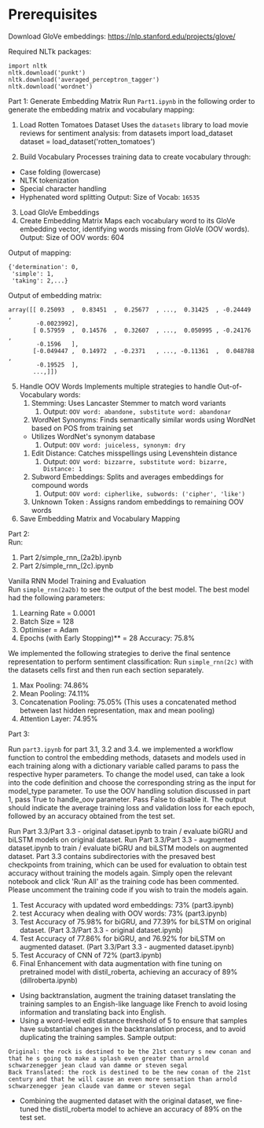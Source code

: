 # Prerequisites
Download GloVe embeddings: https://nlp.stanford.edu/projects/glove/

Required NLTk packages:
```
import nltk
nltk.download('punkt')
nltk.download('averaged_perceptron_tagger')
nltk.download('wordnet')
```

Part 1: Generate Embedding Matrix
Run `Part1.ipynb` in the following order to generate the embedding matrix and vocabulary mapping:

1. Load Rotten Tomatoes Dataset
Uses the `datasets` library to load movie reviews for sentiment analysis:
from datasets import load_dataset
dataset = load_dataset('rotten_tomatoes')

2. Build Vocabulary
Processes training data to create vocabulary through:
- Case folding (lowercase)
- NLTK tokenization
- Special character handling
- Hyphenated word splitting
Output: Size of Vocab: ```16535```

3. Load GloVe Embeddings
4. Create Embedding Matrix
Maps each vocabulary word to its GloVe embedding vector, identifying words missing from GloVe (OOV words).
Output: Size of OOV words: 604

Output of mapping:
```
{'determination': 0,
 'simple': 1,
 'taking': 2,...}
```
Output of embedding matrix:
```
array([[ 0.25093  ,  0.83451  ,  0.25677  , ...,  0.31425  , -0.24449  ,
        -0.0023992],
       [ 0.57959  ,  0.14576  ,  0.32607  , ...,  0.050995 , -0.24176  ,
        -0.1596   ],
       [-0.049447 ,  0.14972  , -0.2371   , ..., -0.11361  ,  0.048788 ,
        -0.19525  ],
       ...,]])
```

5. Handle OOV Words
Implements multiple strategies to handle Out-of-Vocabulary words:
   1. Stemming: Uses Lancaster Stemmer to match word variants
      1. Output: ```OOV word: abandone, substitute word: abandonar```
   1. WordNet Synonyms: Finds semantically similar words using WordNet based on POS from training set
   - Utilizes WordNet's synonym database
      1. Output: ```OOV word: juiceless, synonym: dry```
   1. Edit Distance: Catches misspellings using Levenshtein distance
      1. Output: ```OOV word: bizzarre, substitute word: bizarre, Distance: 1```
   1. Subword Embeddings: Splits and averages embeddings for compound words
      1. Output: ```OOV word: cipherlike, subwords: ('cipher', 'like')```
   1. Unknown Token : Assigns random embeddings to remaining OOV words
6. Save Embedding Matrix and Vocabulary Mapping

Part 2: <br>
Run: 
1) Part 2/simple_rnn_(2a2b).ipynb
2) Part 2/simple_rnn_(2c).ipynb

Vanilla RNN Model Training and Evaluation <br>
Run `simple_rnn(2a2b)` to see the output of the best model. The best model had the following parameters:
 1. Learning Rate = 0.0001
 2. Batch Size =  128
 3. Optimiser  = Adam
 4. Epochs (with Early Stopping)**  = 28
Accuracy: 75.8% <br>

We implemented the following strategies to derive the final sentence representation to perform sentiment classification:
Run `simple_rnn(2c)` with the datasets cells first and then run each section separately.
 1.  Max Pooling: 74.86%
 2.  Mean Pooling: 74.11%
 3.  Concatenation Pooling: 75.05% (This uses a concatenated method between last hidden representation, max and mean pooling)
 4.  Attention Layer: 74.95%

Part 3:

Run ```part3.ipynb``` for part 3.1, 3.2 and 3.4.
we implemented a workflow function to control the embedding methods, datasets and models used in each training along with a dictionary variable called params to pass the respective hyper parameters. To change the model used, can take a look into the code definition and choose the corresponding string as the input for model_type parameter. To use the OOV handling solution discussed in part 1, pass True to handle_oov parameter. Pass False to disable it. The output should indicate the average training loss and validation loss for each epoch, followed by an accuracy obtained from the test set.

Run Part 3.3/Part 3.3 - original dataset.ipynb to train / evaluate biGRU and biLSTM models on original dataset. Run Part 3.3/Part 3.3 - augmented dataset.ipynb to train / evaluate biGRU and biLSTM models on augmented dataset. Part 3.3 contains subdirectories with the presaved best checkpoints from training, which can be used for evaluation to obtain test accuracy without training the models again. Simply open the relevant notebook and click 'Run All' as the training code has been commented. Please uncomment the training code if you wish to train the models again.

1) Test Accuracy with updated word embeddings: 73% (part3.ipynb)
2) test Accuracy when dealing with OOV words: 73% (part3.ipynb)
3) Test Accuracy of 75.98% for biGRU, and 77.39% for biLSTM on original dataset. (Part 3.3/Part 3.3 - original dataset.ipynb)
4) Test Accuracy of 77.86% for biGRU, and 76.92% for biLSTM on augmented dataset. (Part 3.3/Part 3.3 - augmented dataset.ipynb)
5) Test Accuracy of CNN of 72% (part3.ipynb)
6) Final Enhancement with data augmentation with fine tuning on pretrained model with distil_roberta, achieving an accuracy of 89% (dillroberta.ipynb)

- Using backtranslation, augment the training dataset translating the training samples to an Engish-like language like French to avoid losing information and translating back into English.
- Using a word-level edit distance threshold of 5 to ensure that samples have substantial changes in the backtranslation process, and to avoid duplicating the training samples.
Sample output:
```
Original: the rock is destined to be the 21st century s new conan and that he s going to make a splash even greater than arnold schwarzenegger jean claud van damme or steven segal
Back Translated: the rock is destined to be the new conan of the 21st century and that he will cause an even more sensation than arnold schwarzenegger jean claude van damme or steven segal
```

- Combining the augmented dataset with the original dataset, we fine-tuned the distil_roberta model to achieve an accuracy of 89% on the test set.
